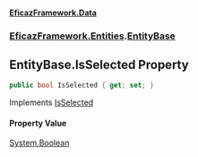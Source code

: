 #### [EficazFramework.Data](EficazFrameworkData.md 'EficazFramework Data')
### [EficazFramework.Entities](EficazFrameworkData.md#EficazFramework.Entities 'EficazFramework.Entities').[EntityBase](EficazFramework.Entities/EntityBase.md 'EficazFramework.Entities.EntityBase')

## EntityBase.IsSelected Property

```csharp
public bool IsSelected { get; set; }
```

Implements [IsSelected](EficazFramework.Entities/IEntity/IsSelected.md 'EficazFramework.Entities.IEntity.IsSelected')

#### Property Value
[System.Boolean](https://docs.microsoft.com/en-us/dotnet/api/System.Boolean 'System.Boolean')
